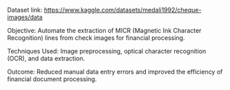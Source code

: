 Dataset link: https://www.kaggle.com/datasets/medali1992/cheque-images/data

Objective: Automate the extraction of MICR (Magnetic Ink Character Recognition) lines from check images for financial processing.

Techniques Used: Image preprocessing, optical character recognition (OCR), and data extraction.

Outcome: Reduced manual data entry errors and improved the efficiency of financial document processing.
